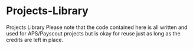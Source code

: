 # Projects-Library
Projects Library
Please note that the code contained here is all written and used for APS/Payscout projects but is okay for reuse just as long as the credits are left in place.
